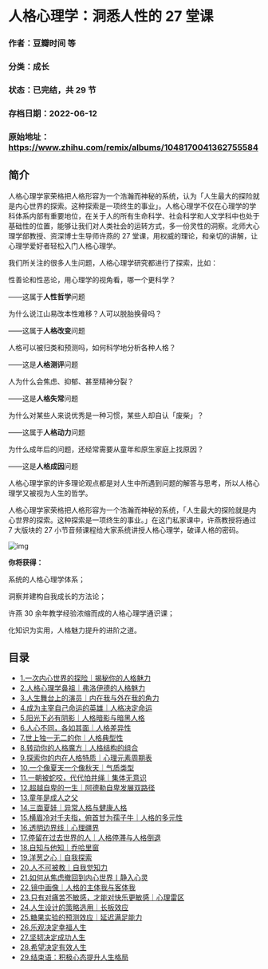 # 人格心理学：洞悉人性的 27 堂课

### 作者：豆瓣时间 等

### 分类：成长

### 状态：已完结，共 29 节

### 存档日期：2022-06-12

### 原始地址：https://www.zhihu.com/remix/albums/1048170041362755584


## 简介
人格心理学家荣格把人格形容为一个浩瀚而神秘的系统，认为「人生最大的探险就是内心世界的探索。这种探索是一项终生的事业」。人格心理学不仅在心理学的学科体系内部有重要地位，在关于人的所有生命科学、社会科学和人文学科中也处于基础性的位置，能够让我们对人类社会的运转方式，多一份灵性的洞察。北师大心理学部教授、资深博士生导师许燕的 27 堂课，用权威的理论，和亲切的讲解，让心理学爱好者轻松入门人格心理学。


我们所关注的很多人生问题，人格心理学研究都进行了探索，比如：


性善论和性恶论，用心理学的视角看，哪一个更科学？


——这属于**人性哲学**问题


为什么说江山易改本性难移？人可以脱胎换骨吗？


——这属于**人格改变**问题


人格可以被归类和预测吗，如何科学地分析各种人格？


——这是**人格测评**问题


人为什么会焦虑、抑郁、甚至精神分裂？


——这是**人格失常**问题


为什么对某些人来说优秀是一种习惯，某些人却自认「废柴」？


——这属于**人格动力**问题


为什么成年后的问题，还经常需要从童年和原生家庭上找原因？


——这是**人格成因**问题


人格心理学家的许多理论观点都是对人生中所遇到问题的解答与思考，所以人格心理学又被视为人生的哲学。


人格心理学家荣格把人格形容为一个浩瀚而神秘的系统，「人生最大的探险就是内心世界的探索。这种探索是一项终生的事业。」在这门私家课中，许燕教授将通过 7 大版块的 27 小节音频课程给大家系统讲授人格心理学，破译人格的密码。


  



![img](https://pic4.zhimg.com/v2-7b9fad60896e42b6559a49a22f6ac4a5.jpg)

  



**你将获得：**


系统的人格心理学体系；


洞察并建构自我成长的方法论；


许燕 30 余年教学经验浓缩而成的人格心理学通识课；


化知识为实用，人格魅力提升的进阶之道。




## 目录
- [1.一次内心世界的探险｜揭秘你的人格魅力](1.一次内心世界的探险｜揭秘你的人格魅力.md)
- [2.人格心理学鼻祖｜弗洛伊德的人格魅力](2.人格心理学鼻祖｜弗洛伊德的人格魅力.md)
- [3.人生舞台上的演员｜内在我与外在我的角力](3.人生舞台上的演员｜内在我与外在我的角力.md)
- [4.成为主宰自己命运的英雄｜人格决定命运](4.成为主宰自己命运的英雄｜人格决定命运.md)
- [5.阳光下必有阴影｜人格暗影与暗黑人格](5.阳光下必有阴影｜人格暗影与暗黑人格.md)
- [6.人心不同，各如其面｜人格差异性](6.人心不同，各如其面｜人格差异性.md)
- [7.世上独一无二的你｜人格典型性](7.世上独一无二的你｜人格典型性.md)
- [8.转动你的人格魔方｜人格结构的组合](8.转动你的人格魔方｜人格结构的组合.md)
- [9.探索你的内在人格特质｜心理元素周期表](9.探索你的内在人格特质｜心理元素周期表.md)
- [10.一个像夏天一个像秋天｜气质类型](10.一个像夏天一个像秋天｜气质类型.md)
- [11.一朝被蛇咬，代代怕井绳｜集体无意识](11.一朝被蛇咬，代代怕井绳｜集体无意识.md)
- [12.超越自卑的一生｜阿德勒自卑发展双路径](12.超越自卑的一生｜阿德勒自卑发展双路径.md)
- [13.童年是成人之父](13.童年是成人之父.md)
- [14.三面夏娃｜异常人格与健康人格](14.三面夏娃｜异常人格与健康人格.md)
- [15.横眉冷对千夫指，俯首甘为孺子牛｜人格的多元性](15.横眉冷对千夫指，俯首甘为孺子牛｜人格的多元性.md)
- [16.透明边界线｜心理疆界](16.透明边界线｜心理疆界.md)
- [17.停留在过去世界的人｜人格停滞与人格倒退](17.停留在过去世界的人｜人格停滞与人格倒退.md)
- [18.自知与他知｜乔哈里窗](18.自知与他知｜乔哈里窗.md)
- [19.洋葱之心｜自我探索](19.洋葱之心｜自我探索.md)
- [20.人不可被教｜自我觉知力](20.人不可被教｜自我觉知力.md)
- [21.如何从焦虑撤回到内心世界丨静入心灵](21.如何从焦虑撤回到内心世界丨静入心灵.md)
- [22.镜中画像｜人格的主体我与客体我](22.镜中画像｜人格的主体我与客体我.md)
- [23.只有对痛苦不敏感，才能对快乐更敏感｜心理雷区](23.只有对痛苦不敏感，才能对快乐更敏感｜心理雷区.md)
- [24.人生设计的策略选用｜长板效应](24.人生设计的策略选用｜长板效应.md)
- [25.糖果实验的预测效应｜延迟满足能力](25.糖果实验的预测效应｜延迟满足能力.md)
- [26.乐观决定幸福人生](26.乐观决定幸福人生.md)
- [27.坚韧决定成功人生](27.坚韧决定成功人生.md)
- [28.希望决定有效人生](28.希望决定有效人生.md)
- [29.结束语：积极心态提升人生格局](29.结束语：积极心态提升人生格局.md)